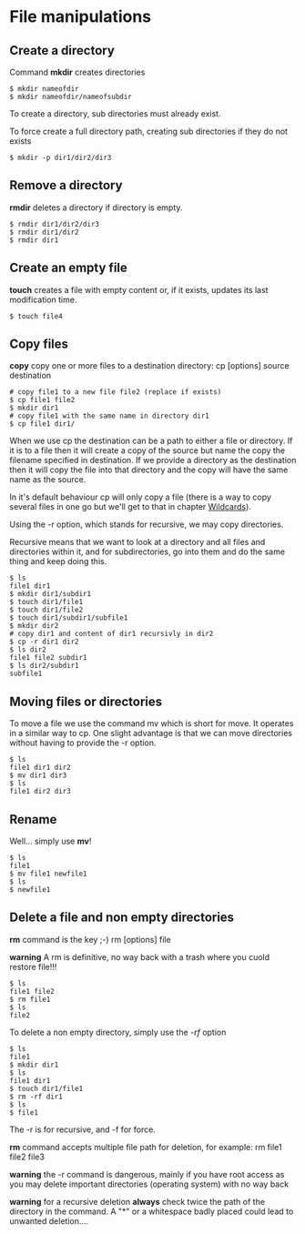 # File manipulations

## Create a directory

Command **mkdir** creates directories

    $ mkdir nameofdir
    $ mkdir nameofdir/nameofsubdir

To create a directory, sub directories must already exist.

To force create a full directory path, creating sub directories if they do not exists

    $ mkdir -p dir1/dir2/dir3

## Remove a directory

**rmdir** deletes a directory if directory is empty.

    $ rmdir dir1/dir2/dir3
    $ rmdir dir1/dir2
    $ rmdir dir1

## Create an empty file

**touch** creates a file with empty content or,
if it exists, updates its last modification time.

    $ touch file4

## Copy files

**copy** copy one or more files to a destination directory: cp [options] source destination

    # copy file1 to a new file file2 (replace if exists)
    $ cp file1 file2
    $ mkdir dir1
    # copy file1 with the same name in directory dir1
    $ cp file1 dir1/

When we use cp the destination can be a path to either a file or directory.
If it is to a file then it will create a copy of the source but name the copy
 the filename specified in destination.
If we provide a directory as the destination then it will copy the file into that directory and the copy will have the same name as the source.

In it's default behaviour cp will only copy a file (there is a way to copy several files in one go but we'll get to that in chapter [Wildcards](08_wildcards.md)).

Using the -r option, which stands for recursive, we may copy directories.

Recursive means that we want to look at a directory and all files and
directories within it, and for subdirectories, go into them and do the same
thing and keep doing this.

    $ ls
    file1 dir1
    $ mkdir dir1/subdir1
    $ touch dir1/file1
    $ touch dir1/file2
    $ touch dir1/subdir1/subfile1
    $ mkdir dir2
    # copy dir1 and content of dir1 recursivly in dir2
    $ cp -r dir1 dir2
    $ ls dir2
    file1 file2 subdir1
    $ ls dir2/subdir1
    subfile1

## Moving files or directories

To move a file we use the command mv which is short for move.
It operates in a similar way to cp.
One slight advantage is that we can move directories without having to
provide the -r option.

    $ ls
    file1 dir1 dir2
    $ mv dir1 dir3
    $ ls
    file1 dir2 dir3

## Rename

Well... simply use **mv**!

    $ ls
    file1
    $ mv file1 newfile1
    $ ls
    $ newfile1

## Delete a file and non empty directories

**rm** command is the  key ;-)  rm [options] file

**warning** A rm is definitive, no way back with a trash where you cuold restore file!!!

    $ ls
    file1 file2
    $ rm file1
    $ ls
    file2

To delete a non empty directory, simply use the *-rf* option

    $ ls
    file1
    $ mkdir dir1
    $ ls
    file1 dir1
    $ touch dir1/file1
    $ rm -rf dir1
    $ ls
    $ file1

The -r is for recursive, and -f for force.

**rm** command accepts multiple file path for deletion, for example:  rm file1 file2 file3

**warning** the -r command is dangerous, mainly if you have root access as
you may delete important directories (operating system) with no way back

**warning** for a recursive deletion **always** check twice the path of the
directory in the command. A "*" or a whitespace badly placed could lead to
unwanted deletion....
